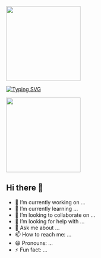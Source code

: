


<img src="https://camo.githubusercontent.com/ea40cfc33ac9e94789b044995f312e432d41bc1fd371f413583092df7649ef3d/68747470733a2f2f692e696d6775722e636f6d2f644261534b57462e676966" alt="" width="200px" heigth="2px">


[![Typing SVG](https://readme-typing-svg.demolab.com?font=Fira+Code&pause=1000&random=false&width=435&lines=Welcome+to+my+mind+;This+repo+is+for+store+everything+;About+my+self+)](https://git.io/typing-svg)


<img src="https://camo.githubusercontent.com/ea40cfc33ac9e94789b044995f312e432d41bc1fd371f413583092df7649ef3d/68747470733a2f2f692e696d6775722e636f6d2f644261534b57462e676966" alt="" width="200px" heigth="2px">

## Hi there 👋

<!--
**Cristian-M0ntes/Cristian-M0ntes** is a ✨ _special_ ✨ repository because its `README.md` (this file) appears on your GitHub profile.

Here are some ideas to get you started:
-->
- 🔭 I’m currently working on ...
- 🌱 I’m currently learning ...
- 👯 I’m looking to collaborate on ...
- 🤔 I’m looking for help with ...
- 💬 Ask me about ...
- 📫 How to reach me: ...
- 😄 Pronouns: ...
- ⚡ Fun fact: ...


